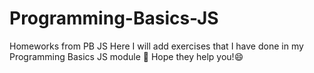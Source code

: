 # Programming-Basics-JS
Homeworks from PB JS
Here I will add exercises that I have done in my Programming Basics JS module 📝
Hope they help you!😄
